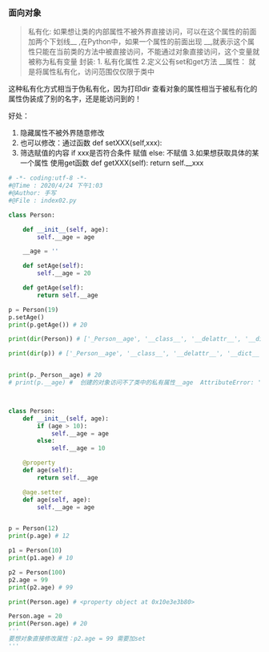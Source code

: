 
### 面向对象

> 私有化: 如果想让类的内部属性不被外界直接访问，可以在这个属性的前面加两个下划线__ ,在Python中，如果一个属性的前面出现 __,就表示这个属性只能在当前类的方法中被直接访问，不能通过对象直接访问，这个变量就被称为私有变量
封装: 1. 私有化属性  2.定义公有set和get方法
__属性： 就是将属性私有化，访问范围仅仅限于类中

这种私有化方式相当于伪私有化，因为打印dir 查看对象的属性相当于被私有化的属性伪装成了别的名字，还是能访问到的！

好处：
1. 隐藏属性不被外界随意修改
2. 也可以修改：通过函数
   def setXXX(self,xxx):
3. 筛选赋值的内容
        if xxx是否符合条件
            赋值
        else:
            不赋值
3.如果想获取具体的某一个属性
  使用get函数
    def getXXX(self):
       return self.__xxx


```python
# -*- coding:utf-8 -*-
#@Time : 2020/4/24 下午1:03
#@Author: 手写
#@File : index02.py

class Person:

    def __init__(self, age):
        self.__age = age

    __age = ''

    def setAge(self):
        self.__age = 20

    def getAge(self):
        return self.__age

p = Person(19)
p.setAge()
print(p.getAge()) # 20

print(dir(Person)) # ['_Person__age', '__class__', '__delattr__', '__dict__', '__dir__', '__doc__', '__eq__', '__format__', '__ge__', '__getattribute__', '__gt__', '__hash__', '__init__', '__init_subclass__', '__le__', '__lt__', '__module__', '__ne__', '__new__', '__reduce__', '__reduce_ex__', '__repr__', '__setattr__', '__sizeof__', '__str__', '__subclasshook__', '__weakref__', 'getAge', 'setAge']

print(dir(p)) # ['_Person__age', '__class__', '__delattr__', '__dict__', '__dir__', '__doc__', '__eq__', '__format__', '__ge__', '__getattribute__', '__gt__', '__hash__', '__init__', '__init_subclass__', '__le__', '__lt__', '__module__', '__ne__', '__new__', '__reduce__', '__reduce_ex__', '__repr__', '__setattr__', '__sizeof__', '__str__', '__subclasshook__', '__weakref__', 'getAge', 'setAge']


print(p._Person__age) # 20
# print(p.__age) #  创建的对象访问不了类中的私有属性__age  AttributeError: 'Person' object has no attribute '__age'



class Person:
    def __init__(self, age):
        if (age > 10):
            self.__age = age
        else:
            self.__age = 10

    @property
    def age(self):
        return self.__age

    @age.setter
    def age(self, age):
        self.__age = age


p = Person(12)
print(p.age) # 12

p1 = Person(10)
print(p1.age) # 10

p2 = Person(100)
p2.age = 99
print(p2.age) # 99

print(Person.age) # <property object at 0x10e3e3b80>

Person.age = 20
print(Person.age) # 20
'''
要想对象直接修改属性：p2.age = 99 需要加set
'''
```